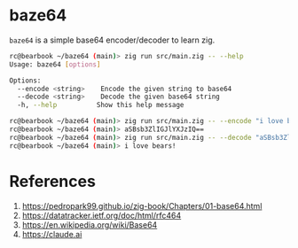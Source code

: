 # baze64

`baze64` is a simple base64 encoder/decoder to learn zig.

```bash
rc@bearbook ~/baze64 (main)> zig run src/main.zig -- --help
Usage: baze64 [options]

Options:
  --encode <string>    Encode the given string to base64
  --decode <string>    Decode the given base64 string
  -h, --help          Show this help message
```

```bash
rc@bearbook ~/baze64 (main)> zig run src/main.zig -- --encode "i love bears!"
rc@bearbook ~/baze64 (main)> aSBsb3ZlIGJlYXJzIQ==
rc@bearbook ~/baze64 (main)> zig run src/main.zig -- --decode "aSBsb3ZlIGJlYXJzIQ=="
rc@bearbook ~/baze64 (main)> i love bears!                                                                                                                                        
```


# References

1. https://pedropark99.github.io/zig-book/Chapters/01-base64.html
2. https://datatracker.ietf.org/doc/html/rfc464
3. https://en.wikipedia.org/wiki/Base64
4. https://claude.ai